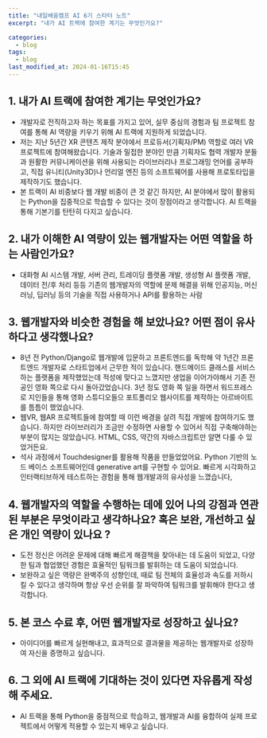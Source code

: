 ```yaml
---
title: "내일배움캠프 AI 6기 스타터 노트"
excerpt: "내가 AI 트랙에 참여한 계기는 무엇인가요?"

categories:
  - blog
tags:
  - blog
last_modified_at: 2024-01-16T15:45
---
```


## 1. **내가 AI 트랙에 참여한 계기는 무엇인가요?**

- 개발자로 전직하고자 하는 목표를 가지고 있어, 실무 중심의 경험과 팀 프로젝트 참여를 통해 AI 역량을 키우기 위해 AI 트랙에 지원하게 되었습니다.
- 저는 지난 5년간 XR 콘텐츠 제작 분야에서 프로듀서(기획자/PM) 역할로 여러 VR 프로젝트에 참여해왔습니다. 기술과 밀접한 분야인 만큼 기획자도 협력 개발자 분들과 원활한 커뮤니케이션을 위해 사용되는 라이브러리나 프로그래밍 언어를 공부하고, 직접 유니티(Unity3D)나 언리얼 엔진 등의 소프트웨어를 사용해 프로토타입을 제작하기도 했습니다.
- 본 트랙이 AI 비중보다 웹 개발 비중이 큰 것 같긴 하지만, AI 분야에서 많이 활용되는 Python을 집중적으로 학습할 수 있다는 것이 장점이라고 생각합니다. AI 트랙을 통해 기본기를 탄탄히 다지고 싶습니다.

## 2. 내가 이해한 AI 역량이 있는 **웹개발자**는 어떤 역할을 하는 사람인가요?

- 대화형 AI 시스템 개발, 서버 관리, 트레이딩 플랫폼 개발, 생성형 AI 플랫폼 개발, 데이터 전/후 처리 등등 기존의 웹개발자의 역할에 문제 해결을 위해 인공지능, 머신러닝, 딥러닝 등의 기술을 직접 사용하거나 API를 활용하는 사람

## 3. 웹개발자와 비슷한 경험을 해 보았나요? 어떤 점이 유사하다고 생각했나요?

- 8년 전 Python/Django로 웹개발에 입문하고 프론트엔드를 독학해 약 1년간 프론트엔드 개발자로 스타트업에서 근무한 적이 있습니다. 핸드메이드 클래스를 서비스하는 플랫폼을 제작했었는데 적성에 맞다고 느꼈지만 생업을 이어가야해서 기존 전공인 영화 쪽으로 다시 돌아갔었습니다. 3년 정도 영화 쪽 일을 하면서 워드프레스로 지인들을 통해 영화 스튜디오들으 포트폴리오 웹사이트를 제작하는 아르바이트를 틈틈이 했었습니다.
- 웹VR, 웹AR 프로젝트들에 참여할 때 이런 배경을 살려 직접 개발에 참여하기도 했습니다. 하지만 라이브러리가 조금만 수정하면 사용할 수 있어서 직접 구축해야하는 부분이 많지는 않았습니다. HTML, CSS, 약간의 자바스크립트만 알면 다룰 수 있었거든요.
- 석사 과정에서 Touchdesigner를 활용해 작품을 만들었었어요. Python 기반의 노드 베이스 소프트웨어인데 generative art를 구현할 수 있어요. 빠르게 시각화하고 인터랙티브하게 테스트하는 경험을 통해 웹개발과의 유사성을 느꼈습니다,

## 4. 웹개발자**의 역할을 수행하는 데에 있어 나의 강점과 연관된 부분은 무엇이라고 생각하나요?** 혹은 보완, 개선하고 싶은 개인 역량이 있나요 ?

- 도전 정신은 어려운 문제에 대해 빠르게 해결책을 찾아내는 데 도움이 되었고, 다양한 팀과 협업했던 경험은 효율적인 팀워크를 발휘하는 데 도움이 되었습니다.
- 보완하고 싶은 역량은 완벽주의 성향인데, 때로 팀 전체의 효율성과 속도를 저하시킬 수 있다고 생각하며 항상 우선 순위를 잘 파악하여 팀워크를 발휘해야 한다고 생각합니다.

## 5. **본 코스 수료 후, 어떤 웹개발자로 성장하고 싶나요?**

- 아이디어를 빠르게 실현해내고, 효과적으로 결과물을 제공하는 웹개발자로 성장하여 자신을 증명하고 싶습니다.

## 6. **그 외에 AI 트랙에 기대하는 것이 있다면 자유롭게 작성해 주세요.**

- AI 트랙을 통해 Python을 중점적으로 학습하고, 웹개발과 AI를 융합하여 실제 프로젝트에서 어떻게 적용할 수 있는지 배우고 싶습니다.
